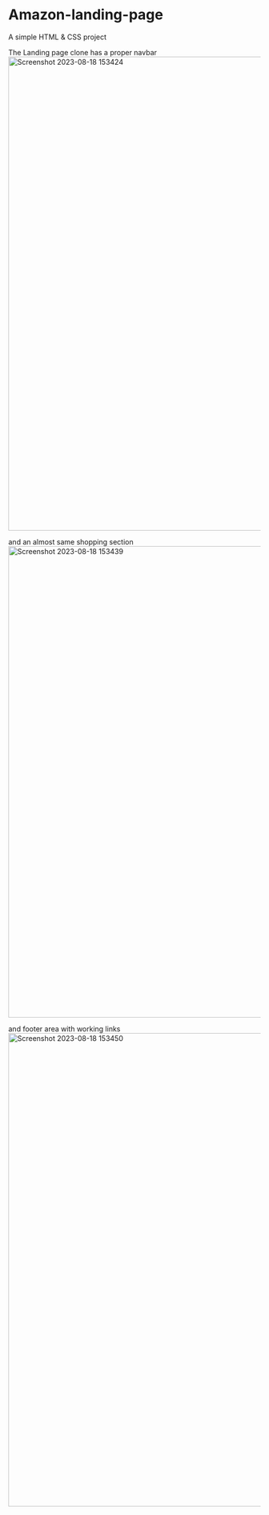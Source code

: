 # Amazon-landing-page
A simple HTML &amp; CSS project 

The Landing page clone has a proper navbar 
<img width="947" alt="Screenshot 2023-08-18 153424" src="https://github.com/ujjawal-yadav/Amazon-landing-page/assets/81307555/d751e395-5cb1-4b36-84b0-da74ffcfa6b1">

and an almost same shopping section
<img width="942" alt="Screenshot 2023-08-18 153439" src="https://github.com/ujjawal-yadav/Amazon-landing-page/assets/81307555/939a8025-cb9a-481f-b1d5-02c412622e7e">

and footer area with working links
<img width="946" alt="Screenshot 2023-08-18 153450" src="https://github.com/ujjawal-yadav/Amazon-landing-page/assets/81307555/cdd721fc-e624-4768-824b-a95f4f40901d">
